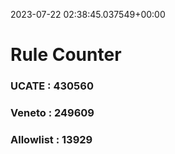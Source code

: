 2023-07-22 02:38:45.037549+00:00
# Rule Counter 
 ### UCATE : 430560

 ### Veneto : 249609

 ### Allowlist : 13929